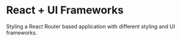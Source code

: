 # React + UI Frameworks

Styling a React Router based application with different styling and UI frameworks.

